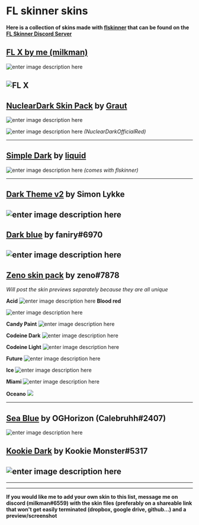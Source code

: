 # FL skinner skins 

**Here is a collection of skins made with [flskinner](https://liquiad.github.io/flskinner/) that can be found on the [FL Skinner Discord Server](https://discord.gg/EpdWnDV)**

## [FL X by me (milkman)](https://github.com/milkman420/FLSTUDIOX)
![enter image description here](https://camo.githubusercontent.com/acb57942a853de4e93bbf4ecc76b4df6fcea1dc7/68747470733a2f2f692e6962622e636f2f56394437314e622f464c582e706e67)

![FL X](https://i.ibb.co/zRzLmsD/FL64-07i-IQ3-CVNB.png)
---
## [NuclearDark Skin Pack](https://drive.google.com/drive/folders/1AReArIsJv3rxo6jFhL9YpVm2v13_6Xkl) by [Graut](https://github.com/GrautDevelopes)
![enter image description here](https://i.ibb.co/XJbQcT2/nucldark.png)

![enter image description here](https://i.ibb.co/xL9hVDh/FL64-g-Mr-IRB4yqx.png)
*(NuclearDarkOfficialRed)*

---
## [Simple Dark](https://github.com/liquiad/flskinner/blob/master/flskinner/Default/skins/SimpleDarkSkin.json) by [liquid](https://github.com/liquiad)
![enter image description here](https://camo.githubusercontent.com/0fb593d74dfd6967aee214ff52f521e2063856e9/68747470733a2f2f692e696d6775722e636f6d2f3732646334625a2e706e67)
*(comes with flskinner)*

---
## [Dark Theme v2](https://drive.google.com/file/d/1JWtNYVURqClvzWukm7H2yioTroxriM-y/view?usp=sharing) by Simon Lykke
![enter image description here](https://i.ibb.co/8r02bGS/FL64-fxgti3e-S11.png)
---
## [Dark blue](https://drive.google.com/file/d/1jg0Oj1DyhGLpgZYM_pjRkg3wWzW0awmK/view?usp=sharing) by faniry#6970
![enter image description here](https://i.ibb.co/NKcVtGW/9u-Hb-IIh6gi.png)
---

## [Zeno skin pack](https://drive.google.com/drive/folders/1ioO2bI-pusQGKwyDwYpjPzeqV1wlPXuP?usp=sharing) by zeno#7878
*Will post the skin previews separately because they are all unique*

 

**Acid**
![enter image description here](https://lh3.googleusercontent.com/fife/ABSRlIohWAk8GRiCeTBJBfco2zKqMHoB4H73-Ozo6HdBjO5eCKFDXmfZROz_2egdV468LLwDtb9PLvA2q83Dlz7tYtwusMu5xqhjxIVgfsrPoaGnUc7C-UK-9qlkiPh2IYcU77q4AG1qWD5ZKk3mKCLRUkFhMRHLz9AmlIiTj7_r-NDREbkeo7jPF7cML9SdHGz9AbVPH_pPog4X8xlcI2m7TGeypQjsItsByXB_B43jGc5fszO-Q9uuvu0ca9AR9H849L3vfGqdawLe_FNx_N6EKVujWucKHRbrUr6aNDMhUMjyMxeP-FPTHarOIdFW1Od0vx096D39F_TJQqBpkcuTtB7UX2W05i8JzaJyXrdghkr18voM1CHz5gFyIifvyg4cdSoK1s77VXdLnzdmjHlQ7XyD0ThY_2BpKF75n4enXDuuR4ox9Pe8X_QhOXeEG3xMDgLXOwIAhRuNea4ZuO3LUWcr09daDbA_v8M8-n2Q6IMkhEBX5E5NxPcFXajTCw1sA2lxhXHI_C0lGbsm86BsZ_ivGqC-qBNCVal8wI3jFsfy8CHcXDBFBpRYIj-VOWqyPEaBVOCCHbjzv6rq6TTneaQPU6ulcJYb8hQq3eZ2R3FGNNtLCxlqr5ttgmNdkZpla5zLhzMik7AZujPzvV_IpWFQbmKN400F7cNpU6sFjW3efHanUF1jT2pJfSW7H8nGiEVahLaJvA4z4GZxR2vTe_h3sbAVssxVti8=w1919-h969-ft)
**Blood red**

![enter image description here](https://lh3.googleusercontent.com/fife/ABSRlIoYJhTnNCod2nQRz_gbhTg3NS8mbLfQaAIvZ-au7x2QnyUcmSt_wHzLRUCbLw4Z6Jv94dJVNP8vyjG2tXAreA_7suNFq96T8nDbYGx5XFh4_3iytMhznajk6MdPkB35OLNT9DDmwgC1RPHfsYk6IZyUcRGey4zD1ASf4zWCu3neewFSWjO1hy9IJ4GjtrJw4bGJAuvjuRyd-_O45h77ybyDjDWURu9Lw6WM9WSy5KqqQATIBA6dM8XPfgJuRmqUTV7rr4EZ1I1W77blj065TiyhN2v8qfJX1Oz0gGb-YpaOJ5TZGibzERk302D5TUP6V6r4O-g63gXG6qGimrD_Toq9bvdnPDABH4TkadbqzshcyVOmlod3wsa5xa5Wqqfe2QBB3NxNSzqZnsZqIaMs_Pg0jc-YIhU92mLKsx6NeuHddzojq-tc-NMar-rji173v1q0wFhEhwAn9yeq2virlkT-zusZ9ye_daEDRSWfcqtY0qJdrcBjP5uf-V5Dz61G_Ebz6nKK0ZA3GmdIugJFwADgtbWvG5VbS1vSzf9T3AEl_zJLWzkhPsoNGPmunSgz2LWo5sV_KpjaMiRQBb9snvWe4Ggv8q9ErijO8xPMNbVfQIQJZsoYWmrHmGz5yisBaAWxNPteg6-Ae5-BFwPByxIaksyApdtvQP5ya0M-ihV2SDDHIaK-ZWZ3Vedl42nEMjuStZvfut3am1c4HFlVoDw88i37la0VK5M=w1919-h969-ft)

**Candy Paint**
![enter image description here](https://lh3.google.com/u/2/d/1-g4kF3qiqeryqL5ZKqqZMpGRznbJ3ytL=w1365-h969-iv1)

**Codeine Dark**
![enter image description here](https://lh3.google.com/u/2/d/1UVJArYUWsn8jTzxg13k2GPwjJxjfKyCp=w1365-h969-iv1)

**Codeine Light**
![enter image description here](https://lh3.google.com/u/2/d/1yhky5R47VxXL3FFC7W-PsJEKs6I6isRz=w1365-h969-iv1)

**Future**
![enter image description here](https://lh3.google.com/u/2/d/14SbbIjk6tFtD5z0EAEuf2i8ymto_gOsG=w1365-h969-iv1)

**Ice**
![enter image description here](https://lh3.google.com/u/2/d/1I3Mz9GPShm6MAyA8zmfPFAdvsx7-Xc2l=w1365-h969-iv1)

**Miami**
![enter image description here](https://lh3.google.com/u/2/d/1HnQVzqWsVu8qg6eoKpnBOWml5zHMCR19=w1365-h969-iv1)

**Oceano**
![](https://lh3.google.com/u/2/d/1Zi1eW4nM1wjP7rym76F0ZFJCboeG123O=w1365-h969-iv1)


---
## [Sea Blue](https://drive.google.com/file/d/1cGcadCSbdLD7JTU6zlZs7xSFEAyEV1Uq/view?usp=sharing) by OGHorizon (Calebruhh#2407)
![enter image description here](https://i.ibb.co/ZSKW2Rw/FL64-IOf-Ryy9g3a.png)
## [Kookie Dark](https://drive.google.com/file/d/11f8ZunJppiI1DnKXFa-q_Q7rLJw1o1Bi/view?usp=sharing) by Kookie Monster#5317
![enter image description here](https://i.ibb.co/zHb5ZkL/FL64-ct3-Bd1-S3h-Z.png)
---
----
---

**If you would like me to add your own skin to this list, message me on discord (milkman#6559) with the skin files (preferably on a shareable link that won't get easily terminated (dropbox, google drive, github...) and a preview/screenshot**
